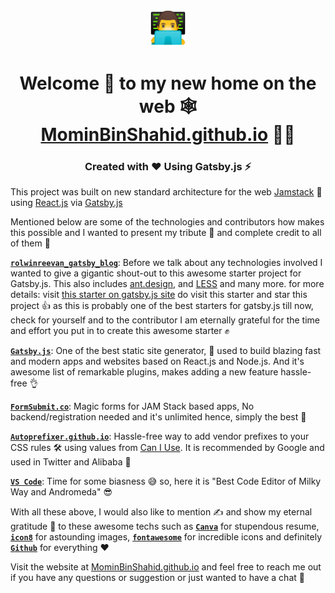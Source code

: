 <p align="center">
  <a href="https://MominBinShahid.github.io">
    <img alt="man technologist smiley" src="./src/images/momin.png" width="60" />
  </a>
</p>
<h1 align="center">Welcome 👋 to my new home on the web 🕸<br/> <a href='https://MominBinShahid.github.io/' target='_blank'>MominBinShahid.github.io</a> 👨‍💻
</h1>
<h3 align="center">Created with ❤️ Using Gatsby.js ⚡️</h3>

This project was built on new standard architecture for the web [Jamstack](https://jamstack.org/) 🤩 using [React.js](https://reactjs.org/) via [Gatsby.js](https://www.gatsbyjs.com/)

Mentioned below are some of the technologies and contributors how makes this possible and I wanted to present my tribute 🙏 and complete credit to all of them 👏

[**`rolwinreevan_gatsby_blog`**](https://github.com/rolwin100/rolwinreevan_gatsby_blog): Before we talk about any technologies involved I wanted to give a gigantic shout-out to this awesome starter project for Gatsby.js. This also includes [ant.design](https://ant.design/), and [LESS](https://lesscss.org/) and many more. for more details: visit [this starter on gatsby.js site](https://www.gatsbyjs.com/starters/rolwin100/rolwinreevan_gatsby_blog) do visit this starter and star this project 👍 as this is probably one of the best starters for gatsby.js till now, check for yourself and to the contributor I am eternally grateful for the time and effort you put in to create this awesome starter ✊

[**`Gatsby.js`**](https://www.gatsbyjs.com/): One of the best static site generator, 🚀 used to build blazing fast and modern apps and websites based on React.js and Node.js. And it's awesome list of remarkable plugins, makes adding a new feature hassle-free 👌

[**`FormSubmit.co`**](https://formsubmit.co/): Magic forms for JAM Stack based apps, No backend/registration needed and it's unlimited hence, simply the best 🙌

[**`Autoprefixer.github.io`**](https://autoprefixer.github.io/): Hassle-free way to add vendor prefixes to your CSS rules 🛠 using values from [Can I Use](https://caniuse.com/). It is recommended by Google and used in Twitter and Alibaba 🤯

[**`VS Code`**](https://code.visualstudio.com/): Time for some biasness 😅 so, here it is "Best Code Editor of Milky Way and Andromeda" 😎

With all these above, I would also like to mention ✍️ and show my eternal gratitude 🙇 to these awesome techs such as [**`Canva`**](https://canva.com) for stupendous resume, [**`icon8`**](https://icons8.com/) for astounding images, [**`fontawesome`**](https://fontawesome.com/v4.7/icons/) for incredible icons and definitely [**`Github`**](https://github.com) for everything ❤️

Visit the website at [MominBinShahid.github.io](https://MominBinShahid.github.io) and feel free to reach me out if you have any questions or suggestion or just wanted to have a chat 🤟
